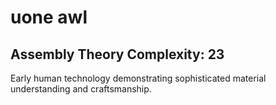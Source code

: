 # uone awl

## Assembly Theory Complexity: 23
Early human technology demonstrating sophisticated material understanding and craftsmanship.
